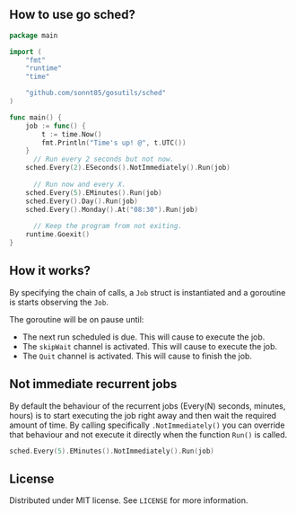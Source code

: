 ## How to use go sched?
```go
package main

import (
	"fmt"
	"runtime"
	"time"

	"github.com/sonnt85/gosutils/sched"
)

func main() {
	job := func() {
		t := time.Now()
		fmt.Println("Time's up! @", t.UTC())
	}
      // Run every 2 seconds but not now.
	sched.Every(2).ESeconds().NotImmediately().Run(job)
      
      // Run now and every X.
	sched.Every(5).EMinutes().Run(job)
	sched.Every().Day().Run(job)
	sched.Every().Monday().At("08:30").Run(job)
      
      // Keep the program from not exiting.
	runtime.Goexit()
}
```

## How it works?
By specifying the chain of calls, a `Job` struct is instantiated and a goroutine is starts observing the `Job`.

The goroutine will be on pause until:
* The next run scheduled is due. This will cause to execute the job.
* The `skipWait` channel is activated. This will cause to execute the job.
* The `Quit` channel is activated. This will cause to finish the job.

## Not immediate recurrent jobs
By default the behaviour of the recurrent jobs (Every(N) seconds, minutes, hours) is to start executing the job right away and then wait the required amount of time. By calling specifically `.NotImmediately()` you can override that behaviour and not execute it directly when the function `Run()` is called.

```go
sched.Every(5).EMinutes().NotImmediately().Run(job)
```

## License
Distributed under MIT license. See `LICENSE` for more information.